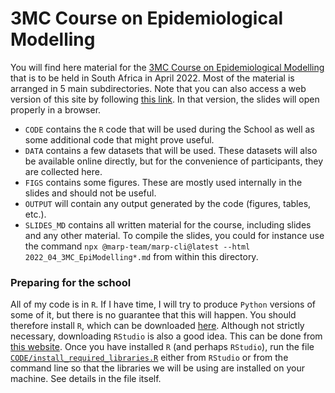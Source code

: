 # 3MC Course on Epidemiological Modelling
You will find here material for the [3MC Course on Epidemiological Modelling](http://natural-sciences.nwu.ac.za/paa/3MC-Course-EM) that is to be held in South Africa in April 2022. Most of the material is arranged in 5 main subdirectories. Note that you can also access a web version of this site by following [this link](https://julien-arino.github.io/3MC-course-epidemiological-modelling/). In that version, the slides will open properly in a browser.

- `CODE` contains the `R` code that will be used during the School as well as some additional code that might prove useful. 
- `DATA` contains a few datasets that will be used. These datasets will also be available online directly, but for the convenience of participants, they are collected here.
- `FIGS` contains some figures. These are mostly used internally in the slides and should not be useful.
- `OUTPUT` will contain any output generated by the code (figures, tables, etc.).
- `SLIDES_MD` contains all written material for the course, including slides and any other material. To compile the slides, you could for instance use the command `npx @marp-team/marp-cli@latest --html 2022_04_3MC_EpiModelling*.md` from within this directory.

### Preparing for the school
All of my code is in `R`. If I have time, I will try to produce `Python` versions of some of it, but there is no guarantee that this will happen. You should therefore install `R`, which can be downloaded [here](https://www.r-project.org/). Although not strictly necessary, downloading `RStudio` is also a good idea. This can be done from [this website](https://www.rstudio.com/products/rstudio/download/). Once you have installed `R` (and perhaps `RStudio`), run the file [`CODE/install_required_libraries.R`](https://raw.githubusercontent.com/julien-arino/CIMPA-SA-MathEpi-2022/main/CODE/install_required_libraries.R) either from `RStudio` or from the command line so that the libraries we will be using are installed on your machine. See details in the file itself.
